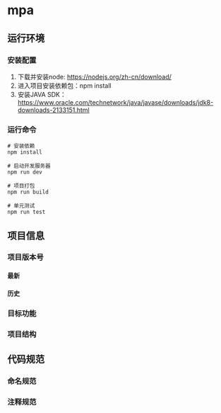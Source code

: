 # mpa

> 

## 运行环境

### 安装配置

1. 下载并安装node: https://nodejs.org/zh-cn/download/
2. 进入项目安装依赖包：npm install
3. 安装JAVA SDK：https://www.oracle.com/technetwork/java/javase/downloads/jdk8-downloads-2133151.html

### 运行命令

```
# 安装依赖
npm install

# 启动开发服务器
npm run dev

# 项目打包
npm run build

# 单元测试
npm run test
```



## 项目信息

### 项目版本号

#### 最新

#### 历史

### 目标功能



### 项目结构



## 代码规范

### 命名规范



### 注释规范







